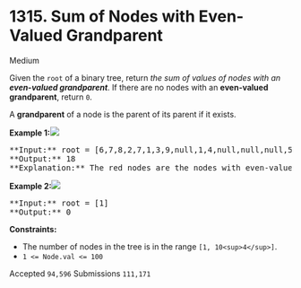 # 1315. Sum of Nodes with Even-Valued Grandparent

Medium

Given the `root` of a binary tree, return _the sum of values of nodes with an **even-valued grandparent**_. If there are no nodes with an **even-valued grandparent**, return `0`.

A **grandparent** of a node is the parent of its parent if it exists.

**Example 1:**![](https://assets.leetcode.com/uploads/2021/08/10/even1-tree.jpg)

<pre>
**Input:** root = [6,7,8,2,7,1,3,9,null,1,4,null,null,null,5]
**Output:** 18
**Explanation:** The red nodes are the nodes with even-value grandparent while the blue nodes are the even-value grandparents.
</pre>

**Example 2:**![](https://assets.leetcode.com/uploads/2021/08/10/even2-tree.jpg)

<pre>
**Input:** root = [1]
**Output:** 0
</pre>

**Constraints:**

* The number of nodes in the tree is in the range `[1, 10<sup>4</sup>]`.
* `1 <= Node.val <= 100`

Accepted `94,596` Submissions `111,171`
